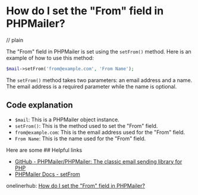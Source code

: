 # How do I set the "From" field in PHPMailer?
// plain

The "From" field in PHPMailer is set using the `setFrom()` method. Here is an example of how to use this method:

```php
$mail->setFrom('from@example.com', 'From Name');
```

The `setFrom()` method takes two parameters: an email address and a name. The email address is a required parameter while the name is optional.

## Code explanation


- `$mail`: This is a PHPMailer object instance.
- `setFrom()`: This is the method used to set the "From" field.
- `from@example.com`: This is the email address used for the "From" field.
- `From Name`: This is the name used for the "From" field.

Here are some ## Helpful links

- [GitHub - PHPMailer/PHPMailer: The classic email sending library for PHP](https://github.com/PHPMailer/PHPMailer)
- [PHPMailer Docs - setFrom](https://github.com/PHPMailer/PHPMailer/blob/master/docs/methods/setFrom.md)

onelinerhub: [How do I set the "From" field in PHPMailer?](https://onelinerhub.com/phpmailer/how-do-i-set-the--from--field-in-phpmailer)